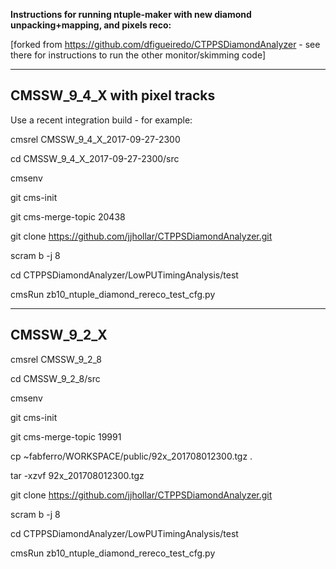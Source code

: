 <b>Instructions for running ntuple-maker with new diamond unpacking+mapping, and pixels reco:</b>

[forked from https://github.com/dfigueiredo/CTPPSDiamondAnalyzer - see there for instructions to run the 
other monitor/skimming code]

---------------------------------------------------------------
CMSSW_9_4_X with pixel tracks
---------------------------------------------------------------
Use a recent integration build - for example:

cmsrel CMSSW_9_4_X_2017-09-27-2300

cd CMSSW_9_4_X_2017-09-27-2300/src

cmsenv

git cms-init

git cms-merge-topic 20438

git clone https://github.com/jjhollar/CTPPSDiamondAnalyzer.git

scram b -j 8

cd CTPPSDiamondAnalyzer/LowPUTimingAnalysis/test

cmsRun zb10_ntuple_diamond_rereco_test_cfg.py

---------------------------------------------------------------
CMSSW_9_2_X
---------------------------------------------------------------
cmsrel CMSSW_9_2_8

cd CMSSW_9_2_8/src

cmsenv 

git cms-init

git cms-merge-topic 19991

cp ~fabferro/WORKSPACE/public/92x_201708012300.tgz .

tar -xzvf 92x_201708012300.tgz

git clone https://github.com/jjhollar/CTPPSDiamondAnalyzer.git

scram b -j 8

cd CTPPSDiamondAnalyzer/LowPUTimingAnalysis/test

cmsRun zb10_ntuple_diamond_rereco_test_cfg.py
